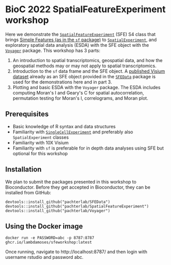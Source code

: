 # BioC 2022 SpatialFeatureExperiment workshop

Here we demonstrate the [`SpatialFeatureExperiment`](https://github.com/pachterlab/SpatialFeatureExperiment) (SFE) S4 class that brings [Simple Features (as in the `sf` package)](https://r-spatial.github.io/sf/) to [`SpatialExperiment`](https://github.com/drighelli/SpatialExperiment), and exploratory spatial data analysis (ESDA) with the SFE object with the [`Voyager`](https://github.com/pachterlab/Voyager) package. This workshop has 3 parts:

1. An introduction to spatial transcriptomics, geospatial data, and how the geospatial methods may or may not apply to spatial transcriptomics.
2. Introduction to the `sf` data frame and the SFE object. A [published Visium dataset](https://doi.org/10.1038/s42003-021-02810-x) already as an SFE object provided in the [`SFEData`](https://github.com/pachterlab/SFEData) package is used for the demonstrations here and in part 3.
3. Plotting and basic ESDA with the `Voyager` package. The ESDA includes computing Moran's I and Geary's C for spatial autocorrelation, permutation testing for Moran's I, correlograms, and Moran plot.

## Prerequisites
* Basic knowledge of R syntax and data structures
* Familiarity with [`SingleCellExperiment`](https://bioconductor.org/packages/release/bioc/html/SingleCellExperiment.html) and preferably also `SpatialExperiment` classes
* Familiarity with 10X Visium
* Familiarity with `sf` is preferable for in depth data analyses using SFE but optional for this workshop

## Installation
We plan to submit the packages presented in this workshop to Bioconductor. Before they get accepted in Bioconductor, they can be installed from GitHub:

```
devtools::install_github("pachterlab/SFEData")
devtools::install_github("pachterlab/SpatialFeatureExperiment")
devtools::install_github("pachterlab/Voyager")
```

## Using the Docker image
```
docker run -e PASSWORD=abc -p 8787:8787 ghcr.io/lambdamoses/sfeworkshop:latest
```

Once running, navigate to http://localhost:8787/ and then login with username rstudio and password abc.
